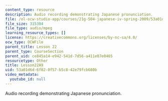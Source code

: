 ```yaml
---
content_type: resource
description: Audio recording demonstrating Japanese pronunciation.
file: /ol-ocw-studio-app/courses/21g-504-japanese-iv-spring-2009/53a01d6d6f020f57b5c842e79fcb680b_Lesson22A9.mp3
file_size: 315304
file_type: audio/mpeg
learning_resource_types: []
license: https://creativecommons.org/licenses/by-nc-sa/4.0/
ocw_type: OCWFile
parent_title: Lesson 22
parent_type: CourseSection
parent_uid: ce845a14-e942-541d-7d56-a411e07e0465
resourcetype: Other
title: Lesson22A9
uid: 53a01d6d-6f02-0f57-b5c8-42e79fcb680b
video_metadata:
  youtube_id: null
---
```

Audio recording demonstrating Japanese pronunciation.